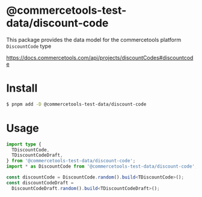 # @commercetools-test-data/discount-code

This package provides the data model for the commercetools platform `DiscountCode` type

https://docs.commercetools.com/api/projects/discountCodes#discountcode

# Install

```bash
$ pnpm add -D @commercetools-test-data/discount-code
```

# Usage

```ts
import type {
  TDiscountCode,
  TDiscountCodeDraft,
} from '@commercetools-test-data/discount-code';
import * as DiscountCode from '@commercetools-test-data/discount-code';

const discountCode = DiscountCode.random().build<TDiscountCode>();
const discountCodeDraft =
  DiscountCodeDraft.random().build<TDiscountCodeDraft>();
```
